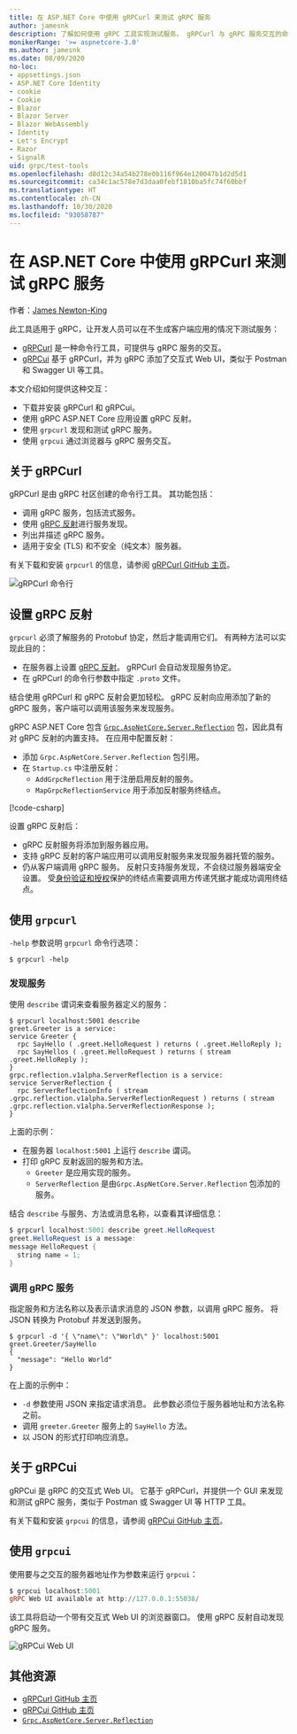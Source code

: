 ```yaml
---
title: 在 ASP.NET Core 中使用 gRPCurl 来测试 gRPC 服务
author: jamesnk
description: 了解如何使用 gRPC 工具实现测试服务。 gRPCurl 与 gRPC 服务交互的命令行工具。 gRPCui 是一个交互式 Web UI。
monikerRange: '>= aspnetcore-3.0'
ms.author: jamesnk
ms.date: 08/09/2020
no-loc:
- appsettings.json
- ASP.NET Core Identity
- cookie
- Cookie
- Blazor
- Blazor Server
- Blazor WebAssembly
- Identity
- Let's Encrypt
- Razor
- SignalR
uid: grpc/test-tools
ms.openlocfilehash: d8d12c34a54b278e0b116f964e120047b1d2d5d1
ms.sourcegitcommit: ca34c1ac578e7d3daa0febf1810ba5fc74f60bbf
ms.translationtype: HT
ms.contentlocale: zh-CN
ms.lasthandoff: 10/30/2020
ms.locfileid: "93058787"
---
```

# <a name="test-grpc-services-with-grpcurl-in-aspnet-core"></a>在 ASP.NET Core 中使用 gRPCurl 来测试 gRPC 服务

作者：[James Newton-King](https://twitter.com/jamesnk)

此工具适用于 gRPC，让开发人员可以在不生成客户端应用的情况下测试服务：

* [gRPCurl](https://github.com/fullstorydev/grpcurl) 是一种命令行工具，可提供与 gRPC 服务的交互。
* [gRPCui](https://github.com/fullstorydev/grpcui) 基于 gRPCurl，并为 gRPC 添加了交互式 Web UI，类似于 Postman 和 Swagger UI 等工具。

本文介绍如何提供这种交互：

* 下载并安装 gRPCurl 和 gRPCui。
* 使用 gRPC ASP.NET Core 应用设置 gRPC 反射。
* 使用 `grpcurl` 发现和测试 gRPC 服务。
* 使用 `grpcui` 通过浏览器与 gRPC 服务交互。

## <a name="about-grpcurl"></a>关于 gRPCurl

gRPCurl 是由 gRPC 社区创建的命令行工具。 其功能包括：

* 调用 gRPC 服务，包括流式服务。
* 使用 [gRPC 反射](https://github.com/grpc/grpc/blob/master/doc/server-reflection.md)进行服务发现。
* 列出并描述 gRPC 服务。
* 适用于安全 (TLS) 和不安全（纯文本）服务器。

有关下载和安装 `grpcurl` 的信息，请参阅 [gRPCurl GitHub 主页](https://github.com/fullstorydev/grpcurl#installation)。

![gRPCurl 命令行](~/grpc/test-tools/static/grpcurl.png)

## <a name="set-up-grpc-reflection"></a>设置 gRPC 反射

`grpcurl` 必须了解服务的 Protobuf 协定，然后才能调用它们。 有两种方法可以实现此目的：

* 在服务器上设置 [gRPC 反射](https://github.com/grpc/grpc/blob/master/doc/server-reflection.md)。 gRPCurl 会自动发现服务协定。
* 在 gRPCurl 的命令行参数中指定 `.proto` 文件。

结合使用 gRPCurl 和 gRPC 反射会更加轻松。 gRPC 反射向应用添加了新的 gRPC 服务，客户端可以调用该服务来发现服务。

gRPC ASP.NET Core 包含 [`Grpc.AspNetCore.Server.Reflection`](https://www.nuget.org/packages/Grpc.AspNetCore.Server.Reflection) 包，因此具有对 gRPC 反射的内置支持。 在应用中配置反射：

* 添加 `Grpc.AspNetCore.Server.Reflection` 包引用。
* 在 `Startup.cs` 中注册反射：
  * `AddGrpcReflection` 用于注册启用反射的服务。
  * `MapGrpcReflectionService` 用于添加反射服务终结点。

[!code-csharp[](~/grpc/test-tools/Startup.cs?name=snippet_1&highlight=4,15-18)]

设置 gRPC 反射后：

* gRPC 反射服务将添加到服务器应用。
* 支持 gRPC 反射的客户端应用可以调用反射服务来发现服务器托管的服务。
* 仍从客户端调用 gRPC 服务。 反射只支持服务发现，不会绕过服务器端安全设置。 受[身份验证和授权](xref:grpc/authn-and-authz)保护的终结点需要调用方传递凭据才能成功调用终结点。

## <a name="use-grpcurl"></a>使用 `grpcurl`

`-help` 参数说明 `grpcurl` 命令行选项：

```console
$ grpcurl -help
```

### <a name="discover-services"></a>发现服务

使用 `describe` 谓词来查看服务器定义的服务：

```console
$ grpcurl localhost:5001 describe
greet.Greeter is a service:
service Greeter {
  rpc SayHello ( .greet.HelloRequest ) returns ( .greet.HelloReply );
  rpc SayHellos ( .greet.HelloRequest ) returns ( stream .greet.HelloReply );
}
grpc.reflection.v1alpha.ServerReflection is a service:
service ServerReflection {
  rpc ServerReflectionInfo ( stream .grpc.reflection.v1alpha.ServerReflectionRequest ) returns ( stream .grpc.reflection.v1alpha.ServerReflectionResponse );
}
```

上面的示例：

* 在服务器 `localhost:5001` 上运行 `describe` 谓词。
* 打印 gRPC 反射返回的服务和方法。
  * `Greeter` 是应用实现的服务。
  * `ServerReflection` 是由`Grpc.AspNetCore.Server.Reflection` 包添加的服务。

结合 `describe` 与服务、方法或消息名称，以查看其详细信息：

```powershell
$ grpcurl localhost:5001 describe greet.HelloRequest
greet.HelloRequest is a message:
message HelloRequest {
  string name = 1;
}
```

### <a name="call-grpc-services"></a>调用 gRPC 服务

指定服务和方法名称以及表示请求消息的 JSON 参数，以调用 gRPC 服务。 将 JSON 转换为 Protobuf 并发送到服务。

```console
$ grpcurl -d '{ \"name\": \"World\" }' localhost:5001 greet.Greeter/SayHello
{
  "message": "Hello World"
}
```

在上面的示例中：

* `-d` 参数使用 JSON 来指定请求消息。 此参数必须位于服务器地址和方法名称之前。
* 调用 `greeter.Greeter` 服务上的 `SayHello` 方法。
* 以 JSON 的形式打印响应消息。

## <a name="about-grpcui"></a>关于 gRPCui

gRPCui 是 gRPC 的交互式 Web UI。 它基于 gRPCurl，并提供一个 GUI 来发现和测试 gRPC 服务，类似于 Postman 或 Swagger UI 等 HTTP 工具。

有关下载和安装 `grpcui` 的信息，请参阅 [gRPCui GitHub 主页](https://github.com/fullstorydev/grpcui#installation)。

## <a name="using-grpcui"></a>使用 `grpcui`

使用要与之交互的服务器地址作为参数来运行 `grpcui`：

```powershell
$ grpcui localhost:5001
gRPC Web UI available at http://127.0.0.1:55038/
```

该工具将启动一个带有交互式 Web UI 的浏览器窗口。 使用 gRPC 反射自动发现 gRPC 服务。

![gRPCui Web UI](~/grpc/test-tools/static/grpcui.png)

## <a name="additional-resources"></a>其他资源

* [gRPCurl GitHub 主页](https://github.com/fullstorydev/grpcurl)
* [gRPCui GitHub 主页](https://github.com/fullstorydev/grpcui)
* [`Grpc.AspNetCore.Server.Reflection`](https://www.nuget.org/packages/Grpc.AspNetCore.Server.Reflection)
